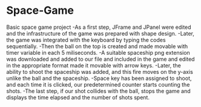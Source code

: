 # Space-Game
Basic space game project
-As a first step, JFrame and JPanel were edited and the infrastructure of the game was prepared with shape design.
-Later, the game was integrated with the keyboard by typing the codes sequentially.
-Then the ball on the top is created and made movable with timer variable in each 5 miliseconds.
-A suitable spaceship png extension was downloaded and added to our file and included in the game and edited in the appropriate format made it movable with arrow keys.
-Later, the ability to shoot the spaceship was added, and this fire moves on the y-axis unlike the ball and the spaceship.
-Space key has been assigned to shoot, and each time it is clicked, our predetermined counter starts counting the shots.
-The last step, if our shot collides with the ball, stops the game and displays the time elapsed and the number of shots spent.
